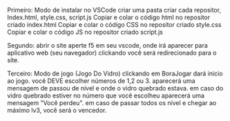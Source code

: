 Primeiro: Modo de instalar no VSCode
criar uma pasta
criar cada repositor, Index.html, style.css, script.js
Copiar e colar o código html no repositor criado index.html
Copiar e colar o código CSS no repositor criado style.css
Copiar e colar o código JS no repositor criado script.js

Segundo: abrir o site
aperte f5 em seu vscode, onde irá aparecer para aplicativo web (seu navegador)
clickando você será redirecionado para o site.

Terceiro: Modo de jogo (Jogo Do Vidro)
clickando em BoraJogar dará inicio ao jogo.
você DEVE escolher números de 1,2 ou 3.
aparecerá uma mensagem de passou de nível e onde o vidro quebrado estava.
em caso do vidro quebrado estiver no número que você escolheu aparecerá uma mensagem "Você perdeu".
em caso de passar todos os nível e chegar ao máximo lv3, você será o vencedor.
